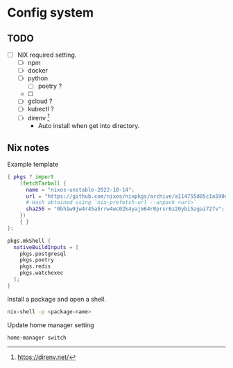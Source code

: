 # Config system



## TODO
- [ ] NIX required setting.
    - [ ] npm
    - [ ] docker
    - [ ] python
        - [ ] poetry ?
    - [ ]
    - [ ] gcloud ?
    - [ ] kubectl ? 
    - [ ] direnv [^1] 
        - Auto install when get into directory.

## Nix notes
Example template

```nix
{ pkgs ? import
    (fetchTarball {
      name = "nixos-unstable-2022-10-14";
      url = "https://github.com/nixos/nixpkgs/archive/a114755d05c1a590ece2e3ecff31e43e07334b5e.tar.gz";
      # Hash obtained using `nix-prefetch-url --unpack <url>`
      sha256 = "0bh1w9jw4r45a5rrw4wc02k4yajm64r0prsr6z20ybi5zgai727v";
    })
    { }
}:

pkgs.mkShell {
  nativeBuildInputs = [
    pkgs.postgresql
    pkgs.poetry
    pkgs.redis
    pkgs.watchexec
  ];
}
```

Install a package and open a shell.
```bash
nix-shell -p <package-name>
```

Update home manager setting
```
home-manager switch
```

[^1]: https://direnv.net/
[^2]: https://nix.dev/
[^3]: https://nixos.org/manual/nix/stable/language/index.html
[^4]: https://nixos.org/guides/nix-pills/